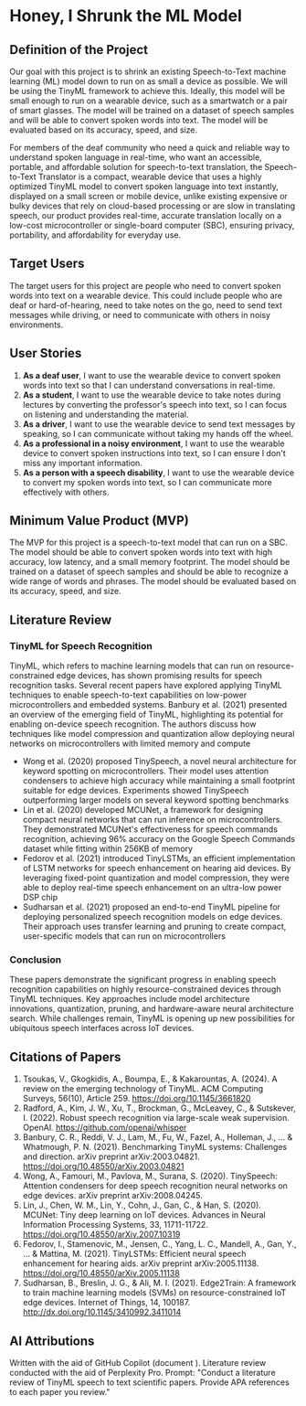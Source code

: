 # Honey, I Shrunk the ML Model

## Definition of the Project

Our goal with this project is to shrink an existing Speech-to-Text machine learning (ML) model down to run on as small a device as possible. We will be using the TinyML framework to achieve this. Ideally, this model will be small enough to run on a wearable device, such as a smartwatch or a pair of smart glasses. The model will be trained on a dataset of speech samples and will be able to convert spoken words into text. The model will be evaluated based on its accuracy, speed, and size.

For members of the deaf community who need a quick and reliable way to understand spoken language in real-time, who want an accessible, portable, and affordable solution for speech-to-text translation, the Speech-to-Text Translator is a compact, wearable device that uses a highly optimized TinyML model to convert spoken language into text instantly, displayed on a small screen or mobile device, unlike existing expensive or bulky devices that rely on cloud-based processing or are slow in translating speech, our product provides real-time, accurate translation locally on a low-cost microcontroller or single-board computer (SBC), ensuring privacy, portability, and affordability for everyday use.

## Target Users

The target users for this project are people who need to convert spoken words into text on a wearable device. This could include people who are deaf or hard-of-hearing, need to take notes on the go, need to send text messages while driving, or need to communicate with others in noisy environments.

## User Stories

1. **As a deaf user**, I want to use the wearable device to convert spoken words into text so that I can understand conversations in real-time.
1. **As a student**, I want to use the wearable device to take notes during lectures by converting the professor's speech into text, so I can focus on listening and understanding the material.
1. **As a driver**, I want to use the wearable device to send text messages by speaking, so I can communicate without taking my hands off the wheel.
1. **As a professional in a noisy environment**, I want to use the wearable device to convert spoken instructions into text, so I can ensure I don't miss any important information.
1. **As a person with a speech disability**, I want to use the wearable device to convert my spoken words into text, so I can communicate more effectively with others.

## Minimum Value Product (MVP)

The MVP for this project is a speech-to-text model that can run on a SBC. The model should be able to convert spoken words into text with high accuracy, low latency, and a small memory footprint. The model should be trained on a dataset of speech samples and should be able to recognize a wide range of words and phrases. The model should be evaluated based on its accuracy, speed, and size.

## Literature Review

### TinyML for Speech Recognition

TinyML, which refers to machine learning models that can run on resource-constrained edge devices, has shown promising results for speech recognition tasks. Several recent papers have explored applying TinyML techniques to enable speech-to-text capabilities on low-power microcontrollers and embedded systems. Banbury et al. (2021) presented an overview of the emerging field of TinyML, highlighting its potential for enabling on-device speech recognition. The authors discuss how techniques like model compression and quantization allow deploying neural networks on microcontrollers with limited memory and compute

- Wong et al. (2020) proposed TinySpeech, a novel neural architecture for keyword spotting on microcontrollers. Their model uses attention condensers to achieve high accuracy while maintaining a small footprint suitable for edge devices. Experiments showed TinySpeech outperforming larger models on several keyword spotting benchmarks
- Lin et al. (2020) developed MCUNet, a framework for designing compact neural networks that can run inference on microcontrollers. They demonstrated MCUNet's effectiveness for speech commands recognition, achieving 96% accuracy on the Google Speech Commands dataset while fitting within 256KB of memory
- Fedorov et al. (2021) introduced TinyLSTMs, an efficient implementation of LSTM networks for speech enhancement on hearing aid devices. By leveraging fixed-point quantization and model compression, they were able to deploy real-time speech enhancement on an ultra-low power DSP chip
- Sudharsan et al. (2021) proposed an end-to-end TinyML pipeline for deploying personalized speech recognition models on edge devices. Their approach uses transfer learning and pruning to create compact, user-specific models that can run on microcontrollers

### Conclusion

These papers demonstrate the significant progress in enabling speech recognition capabilities on highly resource-constrained devices through TinyML techniques. Key approaches include model architecture innovations, quantization, pruning, and hardware-aware neural architecture search. While challenges remain, TinyML is opening up new possibilities for ubiquitous speech interfaces across IoT devices.

## Citations of Papers

1. Tsoukas, V., Gkogkidis, A., Boumpa, E., & Kakarountas, A. (2024). A review on the emerging technology of TinyML. ACM Computing Surveys, 56(10), Article 259. <https://doi.org/10.1145/3661820>
1. Radford, A., Kim, J. W., Xu, T., Brockman, G., McLeavey, C., & Sutskever, I. (2022). Robust speech recognition via large-scale weak supervision. OpenAI. <https://github.com/openai/whisper>
1. Banbury, C. R., Reddi, V. J., Lam, M., Fu, W., Fazel, A., Holleman, J., ... & Whatmough, P. N. (2021). Benchmarking TinyML systems: Challenges and direction. arXiv preprint arXiv:2003.04821. <https://doi.org/10.48550/arXiv.2003.04821>
1. Wong, A., Famouri, M., Pavlova, M., Surana, S. (2020). TinySpeech: Attention condensers for deep speech recognition neural networks on edge devices. arXiv preprint arXiv:2008.04245.
1. Lin, J., Chen, W. M., Lin, Y., Cohn, J., Gan, C., & Han, S. (2020). MCUNet: Tiny deep learning on IoT devices. Advances in Neural Information Processing Systems, 33, 11711-11722. <https://doi.org/10.48550/arXiv.2007.10319>
1. Fedorov, I., Stamenovic, M., Jensen, C., Yang, L. C., Mandell, A., Gan, Y., ... & Mattina, M. (2021). TinyLSTMs: Efficient neural speech enhancement for hearing aids. arXiv preprint arXiv:2005.11138. <https://doi.org/10.48550/arXiv.2005.11138>
1. Sudharsan, B., Breslin, J. G., & Ali, M. I. (2021). Edge2Train: A framework to train machine learning models (SVMs) on resource-constrained IoT edge devices. Internet of Things, 14, 100187. <http://dx.doi.org/10.1145/3410992.3411014>

## AI Attributions

Written with the aid of GitHub Copilot (document ).
Literature review conducted with the aid of Perplexity Pro. Prompt: "Conduct a literature review of TinyML speech to text scientific papers. Provide APA references to each paper you review."
